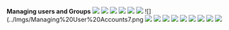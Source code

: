 **Managing users and Groups**
![](../Imgs/Managing%20User%20Accounts.png)
![](../Imgs/Managing%20User%20Accounts2.png)
![](../Imgs/Managing%20User%20Accounts3.png)
![](../Imgs/Managing%20User%20Accounts4.png)
![](../Imgs/Managing%20User%20Accounts5.png)
![](../Imgs/Managing%20User%20Accounts6.png)
![](../Imgs/Managing%20User%20Accounts7.png
![](../Imgs/Managing%20User%20Accounts8.png)
![](../Imgs/Managing%20User%20Accounts9.png)
![](../Imgs/Managing%20User%20Accounts10.png)
![](../Imgs/Managing%20User%20Accounts11.png)
![](../Imgs/Managing%20User%20Accounts12.png)
![](../Imgs/Managing%20User%20Accounts13.png)
![](../Imgs/Managing%20User%20Accounts14.png)
![](../Imgs/Managing%20User%20Accounts15.png)
![](../Imgs/Managing%20User%20Accounts16.png)